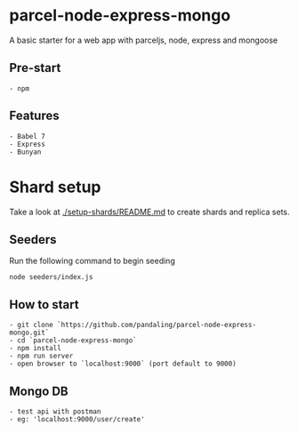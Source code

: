 # parcel-node-express-mongo

A basic starter for a web app with parceljs, node, express and mongoose

## Pre-start

    - npm

## Features

    - Babel 7
    - Express
    - Bunyan

# Shard setup

Take a look at [./setup-shards/README.md](this) to create shards and replica sets.

## Seeders

Run the following command to begin seeding

```
node seeders/index.js
```

## How to start

    - git clone `https://github.com/pandaling/parcel-node-express-mongo.git`
    - cd `parcel-node-express-mongo`
    - npm install
    - npm run server
    - open browser to `localhost:9000` (port default to 9000)

## Mongo DB

    - test api with postman
    - eg: 'localhost:9000/user/create'
